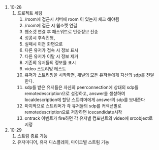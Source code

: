 1. 10-28
   1. 프로젝트 세팅
      1. /room에 접근시 서버에 room 이 있는지 체크 해야됨
      2. /room에 접근 시 웹소켓 연결
      3. 웹소켓 연결 후 패스워드로 인증정보 전송
      4. 성공시 후속진행,
      5. 실패시 이전 화면으로
      6. 다른 유저가 접속 시 정보 표시
      7. 다른 유저가 이탈 시 정보 제거
      8. 기존의 유저들의 정보를 표시
      9. video 스트리밍 테스트
      10. 유저가 스트리밍을 시작하면, 채널의 모든 유저들에게 자신의 sdp를 전달한다.
      11. sdp를 받은 유저들은 자신의 peerconnection에 상대의 sdp를 remotedescription으로 설정하고, answer를 생성하여 localdescription에 할당 스트리머에게 answer의 sdp를 보내준다
      12. 마지막으로 스트리머가 각 유저들의 sdp를 커넥션별로 remotedescription으로 저장하면 icecandidate시작
      13. ontrack 이벤트가 fire하면 각 유저별 컴포넌트의 video에 srcobject로 지정
1. 10-29
   1. 스트림 종료 기능
   2. 유저미디어, 유저 디스플레이, 마이크별 스트림 기능
